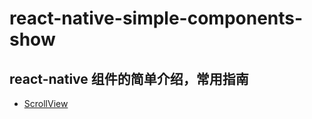 # react-native-simple-components-show
## react-native 组件的简单介绍，常用指南

- [ScrollView](./src/ScrollView)